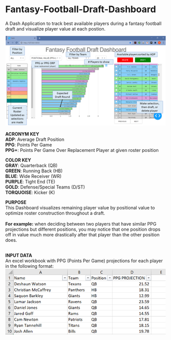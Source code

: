 # Fantasy-Football-Draft-Dashboard
A Dash Application to track best available players during a fantasy football draft and visualize player value at each postion.


![Dash](https://github.com/Ben-Tiemeyer/Fantasy-Football-Draft-Dashboard/blob/main/fantasy_football_draft_dashboard.png)

<b>ACRONYM KEY</b><br/>
<b>ADP</b>: Average Draft Position<br/>
<b>PPG</b>: Points Per Game<br/>
<b>PPG+</b>: Points Per Game Over Replacement Player at given roster position<br/>

<b>COLOR KEY</b><br/>
<b>GRAY</b>: Quarterback (QB)<br/>
<b>GREEN</b>: Running Back (HB)<br/>
<b>BLUE</b>: Wide Receiver (WR)<br/>
<b>PURPLE</b>: Tight End (TE)<br/>
<b>GOLD</b>: Defense/Special Teams (D/ST)<br/>
<b>TORQUOISE</b>: Kicker (K)<br/>

<b>PURPOSE</b><br/>
This Dashboard visualizes remaining player value by positional value to optimize roster construction throughout a draft.<br/><br/>
<b>For example:</b> when deciding between two players that have similar PPG projections but different positions, you may notice that one position drops off in value much more drastically after that player than the other position does.<br/><br/>


<b>INPUT DATA</b><br/>
An excel workbook with PPG (Points Per Game) projections for each player in the following format:
![Dash](https://github.com/Ben-Tiemeyer/Fantasy-Football-Draft-Dashboard/blob/main/projections_template.PNG)
